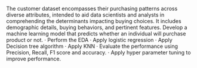 The customer dataset encompasses their purchasing patterns across diverse attributes, intended to aid data scientists and analysts in comprehending the determinants impacting buying choices. It includes demographic details, buying behaviors, and pertinent features. Develop a machine learning model that predicts whether an individual will purchase product or not.
·       Perform the EDA
·       Apply logistic regression
·       Apply Decision tree algorithm
·       Apply KNN
·       Evaluate the performance using Precision, Recall, F1 score and accuracy.
·       Apply hyper parameter tuning to improve performance.
